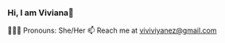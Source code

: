 ### Hi, I am Viviana👋
🧚🏽‍♀️ Pronouns: She/Her 📫 Reach me at viviviyanez@gmail.com

<!--
**vivitt/vivitt** is a ✨ _special_ ✨ repository because its `README.md` (this file) appears on your GitHub profile.
